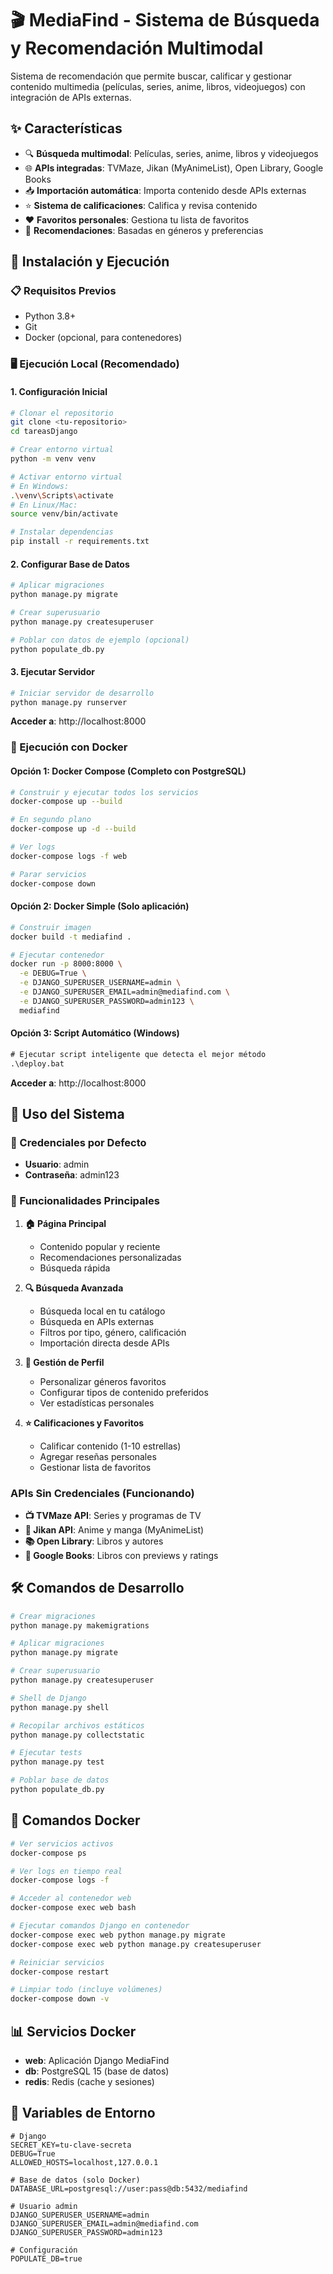 
# 🎬 MediaFind - Sistema de Búsqueda y Recomendación Multimodal

Sistema de recomendación que permite buscar, calificar y gestionar contenido multimedia (películas, series, anime, libros, videojuegos) con integración de APIs externas.

## ✨ Características

- 🔍 **Búsqueda multimodal**: Películas, series, anime, libros y videojuegos
- 🌐 **APIs integradas**: TVMaze, Jikan (MyAnimeList), Open Library, Google Books
- 📥 **Importación automática**: Importa contenido desde APIs externas
- ⭐ **Sistema de calificaciones**: Califica y revisa contenido
- ❤️ **Favoritos personales**: Gestiona tu lista de favoritos
- 🎯 **Recomendaciones**: Basadas en géneros y preferencias

## 🚀 Instalación y Ejecución

### 📋 Requisitos Previos

- Python 3.8+ 
- Git
- Docker (opcional, para contenedores)

### 🖥️ Ejecución Local (Recomendado)

#### 1. Configuración Inicial

```bash
# Clonar el repositorio
git clone <tu-repositorio>
cd tareasDjango

# Crear entorno virtual
python -m venv venv

# Activar entorno virtual
# En Windows:
.\venv\Scripts\activate
# En Linux/Mac:
source venv/bin/activate

# Instalar dependencias
pip install -r requirements.txt
```

#### 2. Configurar Base de Datos

```bash
# Aplicar migraciones
python manage.py migrate

# Crear superusuario
python manage.py createsuperuser

# Poblar con datos de ejemplo (opcional)
python populate_db.py
```

#### 3. Ejecutar Servidor

```bash
# Iniciar servidor de desarrollo
python manage.py runserver

```

**Acceder a**: http://localhost:8000

### 🐳 Ejecución con Docker

#### Opción 1: Docker Compose (Completo con PostgreSQL)

```bash
# Construir y ejecutar todos los servicios
docker-compose up --build

# En segundo plano
docker-compose up -d --build

# Ver logs
docker-compose logs -f web

# Parar servicios
docker-compose down
```

#### Opción 2: Docker Simple (Solo aplicación)

```bash
# Construir imagen
docker build -t mediafind .

# Ejecutar contenedor
docker run -p 8000:8000 \
  -e DEBUG=True \
  -e DJANGO_SUPERUSER_USERNAME=admin \
  -e DJANGO_SUPERUSER_EMAIL=admin@mediafind.com \
  -e DJANGO_SUPERUSER_PASSWORD=admin123 \
  mediafind
```

#### Opción 3: Script Automático (Windows)

```cmd
# Ejecutar script inteligente que detecta el mejor método
.\deploy.bat
```

**Acceder a**: http://localhost:8000

## 📱 Uso del Sistema

### 🔐 Credenciales por Defecto

- **Usuario**: admin
- **Contraseña**: admin123

### 🌟 Funcionalidades Principales

1. **🏠 Página Principal**
   - Contenido popular y reciente
   - Recomendaciones personalizadas
   - Búsqueda rápida

2. **🔍 Búsqueda Avanzada**
   - Búsqueda local en tu catálogo
   - Búsqueda en APIs externas
   - Filtros por tipo, género, calificación
   - Importación directa desde APIs

3. **👤 Gestión de Perfil**
   - Personalizar géneros favoritos
   - Configurar tipos de contenido preferidos
   - Ver estadísticas personales

4. **⭐ Calificaciones y Favoritos**
   - Calificar contenido (1-10 estrellas)
   - Agregar reseñas personales
   - Gestionar lista de favoritos

### APIs Sin Credenciales (Funcionando)

- **📺 TVMaze API**: Series y programas de TV
- **🎌 Jikan API**: Anime y manga (MyAnimeList)
- **📚 Open Library**: Libros y autores
- **📖 Google Books**: Libros con previews y ratings

## 🛠️ Comandos de Desarrollo

```bash
# Crear migraciones
python manage.py makemigrations

# Aplicar migraciones
python manage.py migrate

# Crear superusuario
python manage.py createsuperuser

# Shell de Django
python manage.py shell

# Recopilar archivos estáticos
python manage.py collectstatic

# Ejecutar tests
python manage.py test

# Poblar base de datos
python populate_db.py
```

## 🐳 Comandos Docker

```bash
# Ver servicios activos
docker-compose ps

# Ver logs en tiempo real
docker-compose logs -f

# Acceder al contenedor web
docker-compose exec web bash

# Ejecutar comandos Django en contenedor
docker-compose exec web python manage.py migrate
docker-compose exec web python manage.py createsuperuser

# Reiniciar servicios
docker-compose restart

# Limpiar todo (incluye volúmenes)
docker-compose down -v
```

## 📊 Servicios Docker

- **web**: Aplicación Django MediaFind
- **db**: PostgreSQL 15 (base de datos)
- **redis**: Redis (cache y sesiones)

## 🔧 Variables de Entorno

```env
# Django
SECRET_KEY=tu-clave-secreta
DEBUG=True
ALLOWED_HOSTS=localhost,127.0.0.1

# Base de datos (solo Docker)
DATABASE_URL=postgresql://user:pass@db:5432/mediafind

# Usuario admin
DJANGO_SUPERUSER_USERNAME=admin
DJANGO_SUPERUSER_EMAIL=admin@mediafind.com
DJANGO_SUPERUSER_PASSWORD=admin123

# Configuración
POPULATE_DB=true
```

